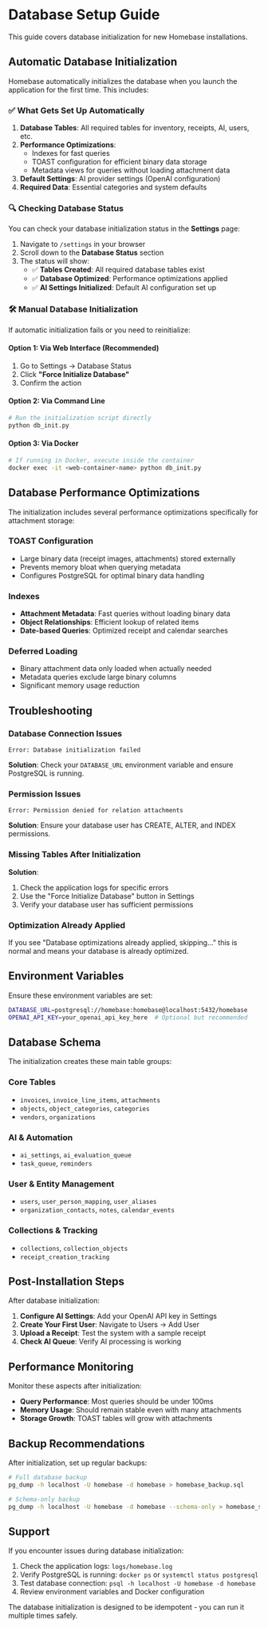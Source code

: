 # Database Setup Guide

This guide covers database initialization for new Homebase installations.

## Automatic Database Initialization

Homebase automatically initializes the database when you launch the application for the first time. This includes:

### ✅ What Gets Set Up Automatically

1. **Database Tables**: All required tables for inventory, receipts, AI, users, etc.
2. **Performance Optimizations**: 
   - Indexes for fast queries
   - TOAST configuration for efficient binary data storage
   - Metadata views for queries without loading attachment data
3. **Default Settings**: AI provider settings (OpenAI configuration)
4. **Required Data**: Essential categories and system defaults

### 🔍 Checking Database Status

You can check your database initialization status in the **Settings** page:

1. Navigate to `/settings` in your browser
2. Scroll down to the **Database Status** section
3. The status will show:
   - ✅ **Tables Created**: All required database tables exist
   - ✅ **Database Optimized**: Performance optimizations applied
   - ✅ **AI Settings Initialized**: Default AI configuration set up

### 🛠️ Manual Database Initialization

If automatic initialization fails or you need to reinitialize:

#### Option 1: Via Web Interface (Recommended)
1. Go to Settings → Database Status
2. Click **"Force Initialize Database"**
3. Confirm the action

#### Option 2: Via Command Line
```bash
# Run the initialization script directly
python db_init.py
```

#### Option 3: Via Docker
```bash
# If running in Docker, execute inside the container
docker exec -it <web-container-name> python db_init.py
```

## Database Performance Optimizations

The initialization includes several performance optimizations specifically for attachment storage:

### TOAST Configuration
- Large binary data (receipt images, attachments) stored externally
- Prevents memory bloat when querying metadata
- Configures PostgreSQL for optimal binary data handling

### Indexes
- **Attachment Metadata**: Fast queries without loading binary data
- **Object Relationships**: Efficient lookup of related items
- **Date-based Queries**: Optimized receipt and calendar searches

### Deferred Loading
- Binary attachment data only loaded when actually needed
- Metadata queries exclude large binary columns
- Significant memory usage reduction

## Troubleshooting

### Database Connection Issues
```
Error: Database initialization failed
```
**Solution**: Check your `DATABASE_URL` environment variable and ensure PostgreSQL is running.

### Permission Issues
```
Error: Permission denied for relation attachments
```
**Solution**: Ensure your database user has CREATE, ALTER, and INDEX permissions.

### Missing Tables After Initialization
**Solution**: 
1. Check the application logs for specific errors
2. Use the "Force Initialize Database" button in Settings
3. Verify your database user has sufficient permissions

### Optimization Already Applied
If you see "Database optimizations already applied, skipping..." this is normal and means your database is already optimized.

## Environment Variables

Ensure these environment variables are set:

```bash
DATABASE_URL=postgresql://homebase:homebase@localhost:5432/homebase
OPENAI_API_KEY=your_openai_api_key_here  # Optional but recommended
```

## Database Schema

The initialization creates these main table groups:

### Core Tables
- `invoices`, `invoice_line_items`, `attachments`
- `objects`, `object_categories`, `categories`
- `vendors`, `organizations`

### AI & Automation
- `ai_settings`, `ai_evaluation_queue`
- `task_queue`, `reminders`

### User & Entity Management
- `users`, `user_person_mapping`, `user_aliases`
- `organization_contacts`, `notes`, `calendar_events`

### Collections & Tracking
- `collections`, `collection_objects`
- `receipt_creation_tracking`

## Post-Installation Steps

After database initialization:

1. **Configure AI Settings**: Add your OpenAI API key in Settings
2. **Create Your First User**: Navigate to Users → Add User
3. **Upload a Receipt**: Test the system with a sample receipt
4. **Check AI Queue**: Verify AI processing is working

## Performance Monitoring

Monitor these aspects after initialization:

- **Query Performance**: Most queries should be under 100ms
- **Memory Usage**: Should remain stable even with many attachments
- **Storage Growth**: TOAST tables will grow with attachments

## Backup Recommendations

After initialization, set up regular backups:

```bash
# Full database backup
pg_dump -h localhost -U homebase -d homebase > homebase_backup.sql

# Schema-only backup
pg_dump -h localhost -U homebase -d homebase --schema-only > homebase_schema.sql
```

## Support

If you encounter issues during database initialization:

1. Check the application logs: `logs/homebase.log`
2. Verify PostgreSQL is running: `docker ps` or `systemctl status postgresql`
3. Test database connection: `psql -h localhost -U homebase -d homebase`
4. Review environment variables and Docker configuration

The database initialization is designed to be idempotent - you can run it multiple times safely. 